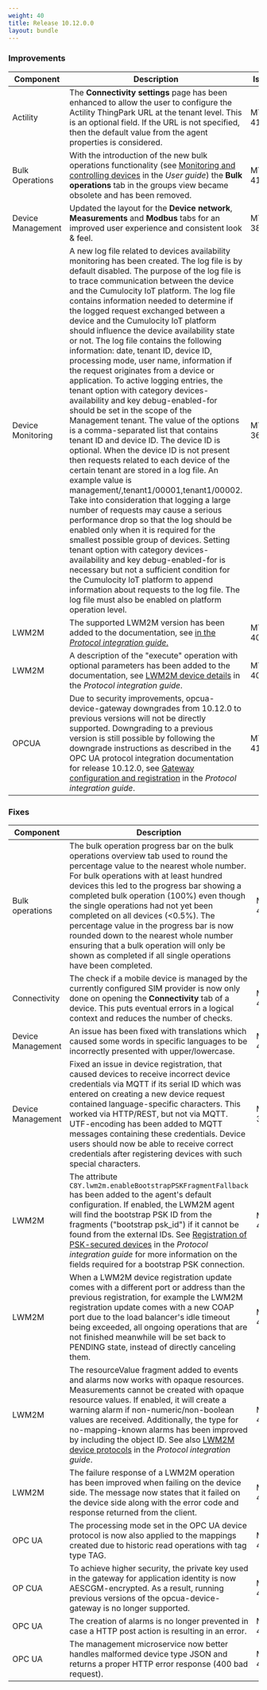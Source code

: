 ```yaml
---
weight: 40
title: Release 10.12.0.0
layout: bundle
---
```


<!--10.11.1.0 - 10.11.45.0-->

### Improvements

<div><table ><colgroup>
<col style="width: 15%;"><col style="width: 70%;"><col style="width: 15%;"></colgroup>
<thead><tr>
<th>
Component</th>
<th>
Description</th>
<th>
Issue</th>
</tr>
</thead><tbody>

<tr>
<td>
Actility</td>
<td> The <b>Connectivity settings</b> page has been enhanced to allow the user to configure the Actility ThingPark URL at the tenant level. This is an optional field. If the URL is not specified, then the default value from the agent properties is considered.</td>
<td>
MTM-41853</td>
</tr>

<tr>
<td>
Bulk Operations</td>
<td> With the introduction of the new bulk operations functionality (see <a href="https://cumulocity.com/guides/users-guide/device-management/#to-view-bulk-operations" class="no-ajaxy"<Device Management > Monitoring and controlling devices</a> in the <i>User guide</i>) the <b>Bulk operations</b> tab in the groups view became obsolete and has been removed. </td>
<td>
MTM-41264</td>
</tr>

<tr>
<td>
Device Management</td>
<td> Updated the layout for the <b>Device network</b>, <b>Measurements</b> and <b>Modbus</b> tabs for an improved user experience and consistent look & feel. </td>
<td>
MTM-38920</td>
</tr>

<tr>
<td>
Device Monitoring</td>
<td> A new log file related to devices availability monitoring has been created. The log file is by default disabled. The purpose of the log file is to trace communication between the device and the Cumulocity IoT platform. The log file contains information needed to determine if the logged request exchanged between a device and the Cumulocity IoT platform should influence the device availability state or not. The log file contains the following information: date, tenant ID, device ID, processing mode, user name, information if the request originates from a device or application.
To active logging entries, the tenant option with category devices-availability and key debug-enabled-for should be set in the scope of the Management tenant. The value of the options is a comma-separated list that contains tenant ID and device ID. The device ID is optional. When the device ID is not present then requests related to each device of the certain tenant are stored in a log file. An example value is management/,tenant1/00001,tenant1/00002. Take into consideration that logging a large number of requests may cause a serious performance drop so that the log should be enabled only when it is required for the smallest possible group of devices.
Setting tenant option with category devices-availability and key debug-enabled-for is necessary but not a sufficient condition for the Cumulocity IoT platform to append information about requests to the log file. The log file must also be enabled on platform operation level. </td>
<td>
MTM-36556</td>
</tr>

<tr>
<td>
LWM2M</td>
<td> The supported LWM2M version has been added to the documentation, see <a href="https://cumulocity.com/guides/protocol-integration/lwm2m" class="no-ajaxy"<LWM2M</a> in the <i>Protocol integration guide</i>.</td>
<td>
MTM-40609</td>
</tr>

<tr>
<td>
LWM2M</td>
<td> A description of the "execute" operation with optional parameters has been added to the documentation, see <a href="https://cumulocity.com/guides/protocol-integration/lwm2m/#device-details" class="no-ajaxy"<LWM2M > LWM2M device details</a> in the <i>Protocol integration guide</i>. </td>
<td>
MTM-40590</td>
</tr>

<tr>
<td>
OPCUA</td>
<td> Due to security improvements, opcua-device-gateway downgrades from 10.12.0 to previous versions will not be directly supported. Downgrading to a previous version is still possible by following the downgrade instructions as described in the OPC UA protocol integration documentation for release 10.12.0, see <a href="https://cumulocity.com/guides/protocol-integration/opcua/#gateway-register" class="no-ajaxy"<OPCUA > Gateway configuration and registration</a> in the <i>Protocol integration guide</i>. </td>
<td>
MTM-41560</td>
</tr>

</tbody></table></div>



### Fixes

<div><table ><colgroup>
<col style="width: 15%;"><col style="width: 70%;"><col style="width: 15%;"></colgroup>
<thead><tr>
<th>
Component</th>
<th>
Description</th>
<th>
Issue</th>
</tr>
</thead><tbody>

<tr>
<td>
Bulk operations</td>
<td> The bulk operation progress bar on the bulk operations overview tab used to round the percentage value to the nearest whole number. For bulk operations with at least hundred devices this led to the progress bar showing a completed bulk operation (100%) even though the single operations had not yet been completed on all devices (<0.5%). The percentage value in the progress bar is now rounded down to the nearest whole number ensuring that a bulk operation will only be shown as completed if all single operations have been completed.</td>
<td>
MTM-41363</td>
</tr>


<tr>
<td>
Connectivity</td>
<td> The check if a mobile device is managed by the currently configured SIM provider is now only done on opening the <b>Connectivity</b> tab of a device. This puts eventual errors in a logical context and reduces the number of checks.</td>
<td>
MTM-40958</td>
</tr>

<tr>
<td>
Device Management</td>
<td> An issue has been fixed with translations which caused some words in specific languages to be incorrectly presented with upper/lowercase.</td>
<td>
MTM-40802</td>
</tr>

<tr>
<td>
Device Management</td>
<td> Fixed an issue in device registration, that caused devices to receive incorrect device credentials via MQTT if its serial ID which was entered on creating a new device request contained language-specific characters. This worked via HTTP/REST, but not via MQTT. UTF-encoding has been added to MQTT messages containing these credentials. Device users should now be able to receive correct credentials after registering devices with such special characters.</td>
<td>
MTM-39667</td>
</tr>

<tr>
<td>
LWM2M</td>
<td> The attribute <code>C8Y.lwm2m.enableBootstrapPSKFragmentFallback</code> has been added to the agent's default configuration. If enabled, the LWM2M agent will find the bootstrap PSK ID from the fragments ("bootstrap psk_id") if it cannot be found from the external IDs. See <a href="https://cumulocity.com/guides/protocol-integration/lwm2m/#registration-of-psk-secured-devices" class="no-ajaxy"<LWM2M > Registration of PSK-secured devices</a> in the <i>Protocol integration guide</i> for more information on the fields required for a bootstrap PSK connection.</td>
<td>
MTM-40632</td>
</tr>

<tr>
<td>
LWM2M</td>
<td> When a LWM2M device registration update comes with a different port or address than the previous registration, for example the LWM2M registration update comes with a new COAP port due to the load balancer's idle timeout being exceeded, all ongoing operations that are not finished meanwhile will be set back to PENDING state, instead of directly canceling them.</td>
<td>
MTM-41981</td>
</tr>

<tr>
<td>
LWM2M</td>
<td> The resourceValue fragment added to events and alarms now works with opaque resources. Measurements cannot be created with opaque resource values. If enabled, it will create a warning alarm if non-numeric/non-boolean values are received.
Additionally, the type for no-mapping-known alarms has been improved by including the object ID. See also <a href="https://cumulocity.com/guides{{< 10-10-0 >}}/protocol-integration/lwm2m/#device-protocols" class="no-ajaxy"<LWM2M > LWM2M device protocols</a> in the <i>Protocol integration guide</i>.</td>
<td>
MTM-41682</td>
</tr>

<tr>
<td>
LWM2M</td>
<td> The failure response of a LWM2M operation has been improved when failing on the device side. The message now states that it failed on the device side along with the error code and response returned from the client.</td>
<td>
MTM-41999</td>
</tr>

<tr>
<td>
OPC UA</td>
<td> The processing mode set in the OPC UA device protocol is now also applied to the mappings created due to historic read operations with tag type TAG.</td>
<td>
MTM-40524</td>
</tr>
<tr>
<td>
OP CUA</td>
<td> To achieve higher security, the private key used in the gateway for application identity is now AESCGM-encrypted. As a result, running previous versions of the opcua-device-gateway is no longer supported.</td>
<td>
MTM-40343</td>
</tr>

<tr>
<td>
OPC UA</td>
<td> The creation of alarms is no longer prevented in case a HTTP post action is resulting in an error.</td>
<td>
MTM-40496</td>
</tr>

<tr>
<td>
OPC UA</td>
<td> The management microservice now better handles malformed device type JSON and returns a proper HTTP error response (400 bad request).</td>
<td>
MTM-41988</td>
</tr>

</tbody></table></div>

